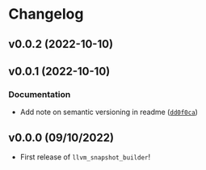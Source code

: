 # Changelog

<!--next-version-placeholder-->

## v0.0.2 (2022-10-10)


## v0.0.1 (2022-10-10)
### Documentation
* Add note on semantic versioning in readme ([`dd0f0ca`](https://github.com/kwk/llvm_snapshot_builder/commit/dd0f0cad6ea3c348dfe760e93ddff71a1ac14f1b))

## v0.0.0 (09/10/2022)

- First release of `llvm_snapshot_builder`!